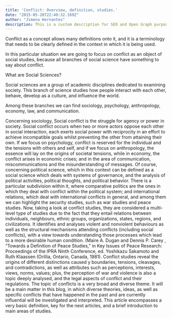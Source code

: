 ```yaml
---
title: 'Conflict: Overview, definition, studies.'
date: "2015-05-28T22:40:32.169Z"
author: "Jimena Hernantes"
description: This is a custom description for SEO and Open Graph purposes, rather than the default generated excerpt. Simply add a description field to the frontmatter.
---
```


Conflict as a concept allows many definitions onto it, and it is a terminology that needs to be clearly defined in the context in which it is being used.

In this particular situation we are going to focus on conflict as an object of social studies, because all branches of social science have something to say about conflict.

What are Social Sciences?

Social sciences are a group of academic disciplines dedicated to examining society. This branch of science studies how people interact with each other, behave, develop as a culture, and influence the world. 

Among these branches we can find sociology, psychology, anthropology, economy, law, and communication. 

Concerning sociology, Social conflict is the struggle for agency or power in society. Social conflict occurs when two or more actors oppose each other in social interaction, each exerts social power with reciprocity in an effort to achieve incompatible goals whilst preventing the other from attaining their own.
If we focus on psychology, conflict is reserved for the individual and the
tensions with others and self, and if we focus on anthropology, the essence
will lay on the origins of societal tensions, while in economy, the conflict
arises in economic crises; and in the area of communication,
miscommunications and the misunderstanding of messages.
Of course, concerning political science, which in this context can be
defined as a social science which deals with systems of governance, and the
analysis of political activities, political thoughts, and political behavior.
There is a particular subdivision within it, where comparative politics are
the ones in which they deal with conflict within the political system; and
international relations, which deal with international conflicts in general,
and among them we can highlight the security studies, such as war studies
and peace studies.
Now, taking a look at conflict studies, they are considered a multi-level
type of studies due to the fact that they entail relations between individuals,
neighbours, ethnic groups, organizations, states, regions, and civilizations.
It identifies and analyses violent and nonviolent behaviours as well as the
structural mechanisms attending conflicts (including social conflicts), with 
a view towards understanding those processes which lead to a more
desirable human condition. (Maire A. Dugan and Dennis P. Carey ,
“Towards a Definition of Peace Studies,” in Key Issues of Peace Research:
Proceedings of the IPRA Ninth Conference, ed. Yoshikazu Sakamoto and
Ruth Klaassen (Orillia, Ontario, Canada, 1981).
Conflict studies reveal the origins of different distinctions caused y
boundaries, tensions, cleavages, and contradictions, as well as attributes
such as perceptions, interests, views, norms, values; plus, the perception of
war and violence is also a topic deeply analysed, and the legal aspects of
conflict and their regulations.
The topic of conflicts is a very broad and diverse theme. It will be a main
matter in this blog, in which diverse theories, ideas, as well as specific
conflicts that have happened in the past and are currently influential will be
investigated and interpreted. This article encompasses a very basic
definition, key for the next articles, and a brief introduction to main areas
of studies.